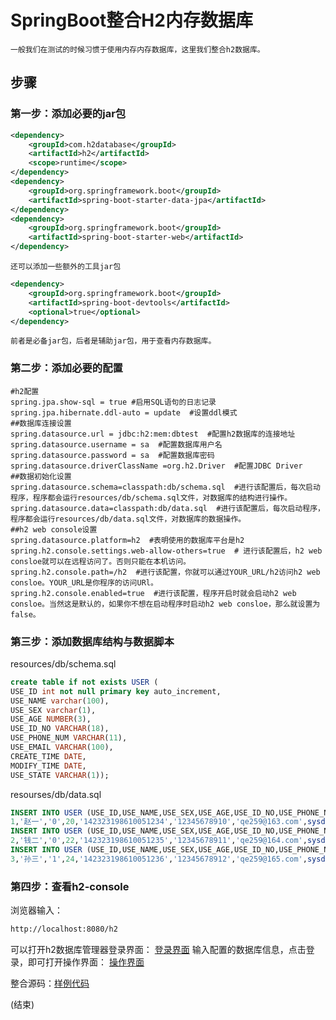 # SpringBoot整合H2内存数据库
    一般我们在测试的时候习惯于使用内存内存数据库，这里我们整合h2数据库。
## 步骤
### 第一步：添加必要的jar包
```xml
<dependency>
    <groupId>com.h2database</groupId>
    <artifactId>h2</artifactId>
    <scope>runtime</scope>
</dependency>
<dependency>
    <groupId>org.springframework.boot</groupId>
    <artifactId>spring-boot-starter-data-jpa</artifactId>
</dependency>
<dependency>
    <groupId>org.springframework.boot</groupId>
    <artifactId>spring-boot-starter-web</artifactId>
</dependency>
```
    还可以添加一些额外的工具jar包
```xml
<dependency>
    <groupId>org.springframework.boot</groupId>
    <artifactId>spring-boot-devtools</artifactId>
    <optional>true</optional>
</dependency>
```
    前者是必备jar包，后者是辅助jar包，用于查看内存数据库。
### 第二步：添加必要的配置
```properties
#h2配置
spring.jpa.show-sql = true #启用SQL语句的日志记录
spring.jpa.hibernate.ddl-auto = update  #设置ddl模式
##数据库连接设置
spring.datasource.url = jdbc:h2:mem:dbtest  #配置h2数据库的连接地址
spring.datasource.username = sa  #配置数据库用户名
spring.datasource.password = sa  #配置数据库密码
spring.datasource.driverClassName =org.h2.Driver  #配置JDBC Driver
##数据初始化设置
spring.datasource.schema=classpath:db/schema.sql  #进行该配置后，每次启动程序，程序都会运行resources/db/schema.sql文件，对数据库的结构进行操作。
spring.datasource.data=classpath:db/data.sql  #进行该配置后，每次启动程序，程序都会运行resources/db/data.sql文件，对数据库的数据操作。
##h2 web console设置
spring.datasource.platform=h2  #表明使用的数据库平台是h2
spring.h2.console.settings.web-allow-others=true  # 进行该配置后，h2 web consloe就可以在远程访问了。否则只能在本机访问。
spring.h2.console.path=/h2  #进行该配置，你就可以通过YOUR_URL/h2访问h2 web consloe。YOUR_URL是你程序的访问URl。
spring.h2.console.enabled=true  #进行该配置，程序开启时就会启动h2 web consloe。当然这是默认的，如果你不想在启动程序时启动h2 web consloe，那么就设置为false。
```
### 第三步：添加数据库结构与数据脚本
resources/db/schema.sql
```sql
create table if not exists USER (
USE_ID int not null primary key auto_increment,
USE_NAME varchar(100),
USE_SEX varchar(1),
USE_AGE NUMBER(3),
USE_ID_NO VARCHAR(18),
USE_PHONE_NUM VARCHAR(11),
USE_EMAIL VARCHAR(100),
CREATE_TIME DATE,
MODIFY_TIME DATE,
USE_STATE VARCHAR(1));
```
resourses/db/data.sql
```sql
INSERT INTO USER (USE_ID,USE_NAME,USE_SEX,USE_AGE,USE_ID_NO,USE_PHONE_NUM,USE_EMAIL,CREATE_TIME,MODIFY_TIME,USE_STATE) VALUES(
1,'赵一','0',20,'142323198610051234','12345678910','qe259@163.com',sysdate,sysdate,'0');
INSERT INTO USER (USE_ID,USE_NAME,USE_SEX,USE_AGE,USE_ID_NO,USE_PHONE_NUM,USE_EMAIL,CREATE_TIME,MODIFY_TIME,USE_STATE) VALUES(
2,'钱二','0',22,'142323198610051235','12345678911','qe259@164.com',sysdate,sysdate,'0');
INSERT INTO USER (USE_ID,USE_NAME,USE_SEX,USE_AGE,USE_ID_NO,USE_PHONE_NUM,USE_EMAIL,CREATE_TIME,MODIFY_TIME,USE_STATE) VALUES(
3,'孙三','1',24,'142323198610051236','12345678912','qe259@165.com',sysdate,sysdate,'0');
```
### 第四步：查看h2-console
浏览器输入：
```txt
http://localhost:8080/h2
```
可以打开h2数据库管理器登录界面：
[登录界面]()
输入配置的数据库信息，点击登录，即可打开操作界面：
[操作界面]()

整合源码：[样例代码](https://github.com/qe2592008/springboot-integration/tree/develop/src/main/resources)

(结束)